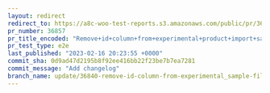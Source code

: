 ```yaml
---
layout: redirect
redirect_to: https://a8c-woo-test-reports.s3.amazonaws.com/public/pr/36857/e2e/index.html
pr_number: 36857
pr_title_encoded: "Remove+id+column+from+experimental+product+import+sample+files"
pr_test_type: e2e
last_published: "2023-02-16 20:23:55 +0000"
commit_sha: 0d9ad47d2195b8f92ee416bb22f23be7b7ea7281
commit_message: "Add changelog"
branch_name: update/36840-remove-id-column-from-experimental_sample-file
---
```

